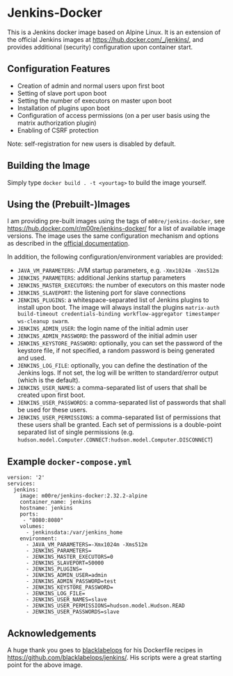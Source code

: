 # Jenkins-Docker

This is a Jenkins docker image based on Alpine Linux. It is an extension of the official Jenkins images
at https://hub.docker.com/_/jenkins/, and provides additional (security) configuration upon container start. 

## Configuration Features
- Creation of admin and normal users upon first boot
- Setting of slave port upon boot
- Setting the number of executors on master upon boot
- Installation of plugins upon boot
- Configuration of access permissions (on a per user basis using the matrix authorization plugin)
- Enabling of CSRF protection

Note: self-registration for new users is disabled by default.

## Building the Image

Simply type ```docker build . -t <yourtag>``` to build the image yourself.

## Using the (Prebuilt-)Images

I am providing pre-built images using the tags of ```m00re/jenkins-docker```, see https://hub.docker.com/r/m00re/jenkins-docker/ for a list of available image versions. The image uses the same configuration mechanism and options as described in the [official documentation](https://hub.docker.com/_/jenkins/).

In addition, the following configuration/environment variables are provided:
- ```JAVA_VM_PARAMETERS```: JVM startup parameters, e.g. ```-Xmx1024m -Xms512m```
- ```JENKINS_PARAMETERS```: additional Jenkins startup parameters
- ```JENKINS_MASTER_EXECUTORS```: the number of executors on this master node
- ```JENKINS_SLAVEPORT```: the listening port for slave connections
- ```JENKINS_PLUGINS```: a whitespace-separated list of Jenkins plugins to install upon boot. The image will always install the plugins ```matrix-auth build-timeout credentials-binding workflow-aggregator timestamper ws-cleanup swarm```.
- ```JENKINS_ADMIN_USER```: the login name of the initial admin user
- ```JENKINS_ADMIN_PASSWORD```: the password of the initial admin user
- ```JENKINS_KEYSTORE_PASSWORD```: optionally, you can set the password of the keystore file, if not specified, a random password is being generated and used.
- ```JENKINS_LOG_FILE```: optionally, you can define the destination of the Jenkins logs. If not set, the log will be written to standard/error output (which is the default).
- ```JENKINS_USER_NAMES```: a comma-separated list of users that shall be created upon first boot.
- ```JENKINS_USER_PASSWORDS```: a comma-separated list of passwords that shall be used for these users.
- ```JENKINS_USER_PERMISSIONS```: a comma-separated list of permissions that these users shall be granted. Each set of permissions is a double-point separated list of single permissions (e.g. ```hudson.model.Computer.CONNECT:hudson.model.Computer.DISCONNECT```)

## Example ```docker-compose.yml```
```
version: '2'
services:
  jenkins:
    image: m00re/jenkins-docker:2.32.2-alpine
    container_name: jenkins
    hostname: jenkins
    ports:
     - "8080:8080"
    volumes:
      - jenkinsdata:/var/jenkins_home
    environment:
      - JAVA_VM_PARAMETERS=-Xmx1024m -Xms512m
      - JENKINS_PARAMETERS=
      - JENKINS_MASTER_EXECUTORS=0
      - JENKINS_SLAVEPORT=50000
      - JENKINS_PLUGINS=
      - JENKINS_ADMIN_USER=admin
      - JENKINS_ADMIN_PASSWORD=test
      - JENKINS_KEYSTORE_PASSWORD=
      - JENKINS_LOG_FILE=
      - JENKINS_USER_NAMES=slave
      - JENKINS_USER_PERMISSIONS=hudson.model.Hudson.READ
      - JENKINS_USER_PASSWORDS=slave
```

## Acknowledgements

A huge thank you goes to [blacklabelops](https://github.com/blacklabelops/) for his Dockerfile recipes in https://github.com/blacklabelops/jenkins/. His scripts were a great starting point for the above image.
